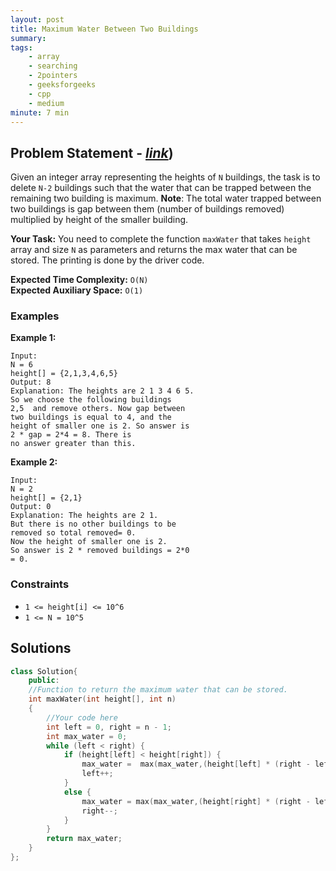```yaml
---
layout: post
title: Maximum Water Between Two Buildings 
summary:
tags:
    - array
    - searching
    - 2pointers
    - geeksforgeeks
    - cpp
    - medium
minute: 7 min
---
```


## Problem Statement - [*link*](https://practice.geeksforgeeks.org/problems/maximum-water-between-two-buildings/1/#))  

Given an integer array representing the heights of `N` buildings, the task is to delete `N-2` buildings such that the water that can be trapped between the remaining two building is maximum.
**Note**: The total water trapped between two buildings is gap between them (number of buildings removed) multiplied by height of the smaller building.

**Your Task:** 
You need to complete the function `maxWater` that takes `height` array and size `N` as parameters and returns the max water that can be stored. The printing is done by the driver code.

**Expected Time Complexity:** `O(N)`  
**Expected Auxiliary Space:** `O(1)`

### Examples

**Example 1:**   
```
Input:
N = 6
height[] = {2,1,3,4,6,5}
Output: 8
Explanation: The heights are 2 1 3 4 6 5.
So we choose the following buildings
2,5  and remove others. Now gap between 
two buildings is equal to 4, and the
height of smaller one is 2. So answer is
2 * gap = 2*4 = 8. There is
no answer greater than this.
```

**Example 2:**   
```
Input:
N = 2
height[] = {2,1}
Output: 0
Explanation: The heights are 2 1.
But there is no other buildings to be 
removed so total removed= 0.  
Now the height of smaller one is 2.
So answer is 2 * removed buildings = 2*0
= 0.
```

### Constraints

+ `1 <= height[i] <= 10^6`
+ `1 <= N = 10^5`

## Solutions

```cpp
class Solution{
    public:
    //Function to return the maximum water that can be stored.
    int maxWater(int height[], int n) 
    { 
        //Your code here
        int left = 0, right = n - 1;
        int max_water = 0;
        while (left < right) { 
            if (height[left] < height[right]) { 
                max_water =  max(max_water,(height[left] * (right - left - 1))); 
                left++; 
            } 
            else { 
                max_water = max(max_water,(height[right] * (right - left - 1))); 
                right--; 
            } 
        } 
        return max_water; 
    } 
};
```

